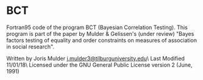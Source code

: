 # BCT
Fortran95 code of the program BCT (Bayesian Correlation Testing). This program is part of the paper by Mulder &amp; Gelissen's (under review) "Bayes factors testing of equality and order constraints on measures of association in social research".


Written by Joris Mulder <j.mulder3@tilburguniversity.edu>\\
Last Modified 11/01/18\\
Licensed under the GNU General Public License version 2 (June, 1991)
